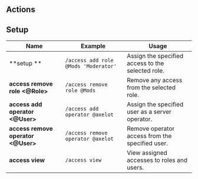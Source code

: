 ## Actions



## Setup

Name                             | Example                             | Usage
-------------------------------- | ----------------------------------- | --------------------------
**setup ** | `/access add role @Mods 'Moderator'` | Assign the specified access to the selected role.
**access remove role <@Role>**   | `/access remove role @Mods`         | Remove any access from the selected role.
**access add operator <@User>**  | `/access add operator @axelot`      | Assign the specified user as a server operator.
**access remove operator <@User>** | `/access remove operator @axelot` | Remove operator access from the specified user.
**access view**                  | `/access view`                      | View assigned accesses to roles and users.